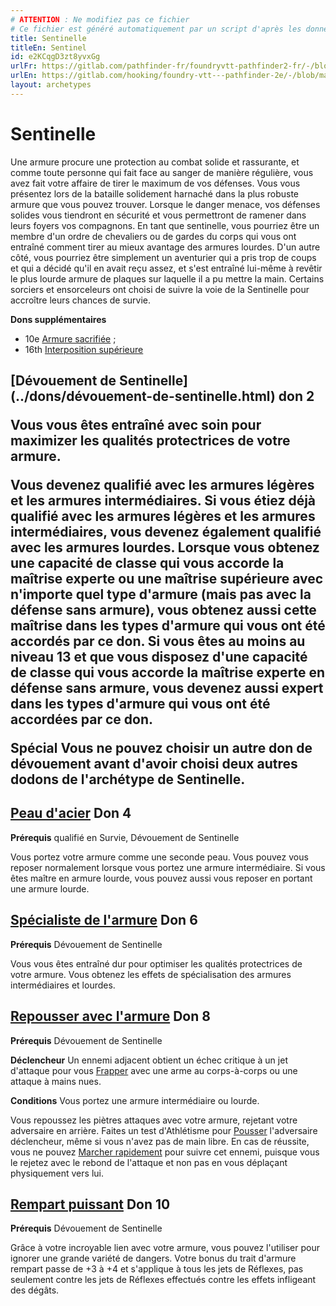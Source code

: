 ```yaml
---
# ATTENTION : Ne modifiez pas ce fichier
# Ce fichier est généré automatiquement par un script d'après les données du module Foundry VTT officiel et de sa traduction
title: Sentinelle
titleEn: Sentinel
id: e2KCqgD3zt8yvxGg
urlFr: https://gitlab.com/pathfinder-fr/foundryvtt-pathfinder2-fr/-/blob/master/data/archetypes/e2KCqgD3zt8yvxGg.htm
urlEn: https://gitlab.com/hooking/foundry-vtt---pathfinder-2e/-/blob/master/packs/data/archetypes.db/sentinel.json
layout: archetypes
---
```

# Sentinelle

Une armure procure une protection au combat solide et rassurante, et comme toute personne qui fait face au sanger de manière régulière, vous avez fait votre affaire de tirer le maximum de vos défenses. Vous vous présentez lors de  la bataille solidement harnaché dans la plus robuste armure que vous pouvez trouver. Lorsque le danger menace, vos défenses solides vous tiendront en sécurité et vous permettront de ramener dans leurs foyers vos compagnons. En tant que sentinelle, vous pourriez être un membre d'un ordre de chevaliers ou de gardes du corps qui vous ont entraîné comment tirer au mieux avantage des armures lourdes. D'un autre côté, vous pourriez être simplement un aventurier qui a pris trop de coups et qui a décidé qu'il en avait reçu assez, et s'est entraîné lui-même à revêtir le plus lourde armure de plaques sur laquelle il a pu mettre la main. Certains sorciers et ensorceleurs ont choisi de suivre la voie de la Sentinelle pour accroître leurs chances de survie.

**Dons supplémentaires**

- 10e [Armure sacrifiée](../dons/armure-sacrifiée.html) ;
-  16th [Interposition supérieure](../dons/interposition-supérieure.html)

<h2 style="text-align: left;">[Dévouement de Sentinelle](../dons/dévouement-de-sentinelle.html) don 2

Vous vous êtes entraîné avec soin pour maximizer les qualités protectrices de votre armure.

Vous devenez qualifié avec les armures légères et les armures intermédiaires. Si vous étiez déjà qualifié avec les armures légères et les armures intermédiaires, vous devenez également qualifié avec les armures lourdes. Lorsque vous obtenez une capacité de classe qui vous accorde la maîtrise experte ou une maîtrise supérieure avec n'importe quel type d'armure (mais pas avec la défense sans armure), vous obtenez aussi cette maîtrise dans les types d'armure qui vous ont été accordés par ce don. Si vous êtes au moins au niveau 13 et que vous disposez d'une capacité de classe qui vous accorde la maîtrise experte en défense sans armure, vous devenez aussi expert dans les types d'armure qui vous ont été accordées par ce don.

**Spécial** Vous ne pouvez choisir un autre don de dévouement avant d'avoir choisi deux autres dodons de l'archétype de Sentinelle.

## [Peau d'acier](../dons/peau-d-acier.html) Don 4

**Prérequis** qualifié en Survie, Dévouement de Sentinelle

Vous portez votre armure comme une seconde peau. Vous pouvez vous reposer normalement lorsque vous portez une armure intermédiaire. Si vous êtes maître en armure lourde, vous pouvez aussi vous reposer en portant une armure lourde.

## [Spécialiste de l'armure](../dons/spécialiste-de-l-armure.html) Don 6

**Prérequis** Dévouement de Sentinelle

Vous vous êtes entraîné dur pour optimiser les qualités protectrices de votre armure. Vous obtenez les effets de spécialisation des armures intermédiaires et lourdes.

## [Repousser avec l'armure](../dons/repousser-avec-l-armure.html) Don 8

**Prérequis** Dévouement de Sentinelle

**Déclencheur** Un ennemi adjacent obtient un échec critique à un jet d'attaque pour vous [Frapper](../actions/frapper.html) avec une arme au corps-à-corps ou une attaque à mains nues.

**Conditions** Vous portez une armure intermédiaire ou lourde.

Vous repoussez les piètres attaques avec votre armure, rejetant votre adversaire en arrière. Faites un test d'Athlétisme pour [Pousser](../actions/pousser.html) l'adversaire déclencheur, même si vous n'avez pas de main libre. En cas de réussite, vous ne pouvez [Marcher rapidement](../actions/marcher-rapidement.html) pour suivre cet ennemi, puisque vous le rejetez avec le rebond de l'attaque et non pas en vous déplaçant physiquement vers lui.

## [Rempart puissant](../dons/rempart-puissant.html) Don 10

**Prérequis** Dévouement de Sentinelle

Grâce à votre incroyable lien avec votre armure, vous pouvez l'utiliser pour ignorer une grande variété de dangers. Votre bonus du trait d'armure rempart passe de +3 à +4 et s'applique à tous les jets de Réflexes, pas seulement contre les jets de Réflexes effectués contre les effets infligeant des dégâts.
